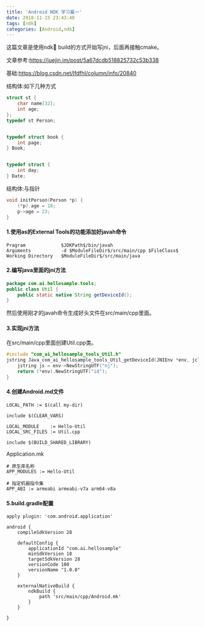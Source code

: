 ```yaml
---
title: 'Android NDK 学习篇一'
date: 2018-11-15 23:43:40
tags: [ndk]
categories: [Android,ndk]
---
```


这篇文章是使用ndk build的方式开始写jni，后面再接触cmake。

文章参考:https://juejin.im/post/5a67dcdb518825732c53b338

基础:https://blog.csdn.net/lfdfhl/column/info/20840

结构体:如下几种方式

```C++
struct st {
    char name[32];
    int age;
};
typedef st Person;


typedef struct book {
    int page;
} Book;


typedef struct {
    int day;
} Date;
```

<!-- more -->

结构体:与指针
```C++
void initPerson(Person *p) {
    (*p).age = 18;
    p->age = 23;
}
```

#### 1.使用as的External Tools的功能添加好javah命令
```
Pragram             $JDKPath$/bin/javah
Arguments           -d $ModuleFileDir$/src/main/cpp $FileClass$
Working Directory   $ModuleFileDir$/src/main/java
```

#### 2.编写java里面的jni方法
```java
package com.ai.hellosample.tools;
public class Util {
    public static native String getDeviceId();
}
```
然后使用刚才的javah命令生成好头文件在src/main/cpp里面。

#### 3.实现jni方法
在src/main/cpp里面创建Util.cpp类。
```C++
#include "com_ai_hellosample_tools_Util.h"
jstring Java_com_ai_hellosample_tools_Util_getDeviceId(JNIEnv *env, jclass thiz) {
    jstring js = env->NewStringUTF("nj");
    return (*env).NewStringUTF("id");
}
```

#### 4.创建Android.md文件
```
LOCAL_PATH := $(call my-dir)

include $(CLEAR_VARS)

LOCAL_MODULE    := Hello-Util
LOCAL_SRC_FILES := Util.cpp

include $(BUILD_SHARED_LIBRARY)
```
Application.mk
```
# 原生库名称
APP_MODULES := Hello-Util

# 指定机器指令集
APP_ABI := armeabi armeabi-v7a arm64-v8a
```

#### 5.build.gradle配置
```
apply plugin: 'com.android.application'

android {
    compileSdkVersion 28

    defaultConfig {
        applicationId "com.ai.hellosample"
        minSdkVersion 18
        targetSdkVersion 28
        versionCode 100
        versionName "1.0.0"
    }

    externalNativeBuild {
        ndkBuild {
            path 'src/main/cpp/Android.mk'
        }
    }

}
```